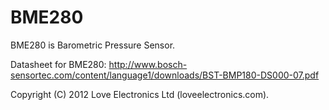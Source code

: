 # BME280
BME280 is Barometric Pressure Sensor.

Datasheet for BME280:
 http://www.bosch-sensortec.com/content/language1/downloads/BST-BMP180-DS000-07.pdf

Copyright (C) 2012 Love Electronics Ltd (loveelectronics.com).
